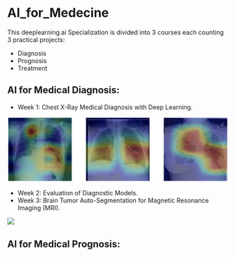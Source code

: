 # AI_for_Medecine


This deeplearning.ai Specialization is divided into 3 courses each counting 3 practical projects:
- Diagnosis
- Prognosis
- Treatment

## AI for Medical Diagnosis:

- Week 1: Chest X-Ray Medical Diagnosis with Deep Learning.

![](AI4M_Diagnosis/week_1/utf-8''xray-header-image.png)

- Week 2: Evaluation of Diagnostic Models.
- Week 3: Brain Tumor Auto-Segmentation for Magnetic Resonance Imaging (MRI).

![](AI4M_Diagnosis/week_3/utf-8''gif_out.gif)


## AI for Medical Prognosis:
